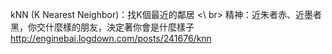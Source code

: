 kNN (K Nearest Neighbor)：找K個最近的鄰居 <\ br>
精神：近朱者赤、近墨者黑，你交什麼樣的朋友，決定著你會是什麼樣子
http://enginebai.logdown.com/posts/241676/knn
